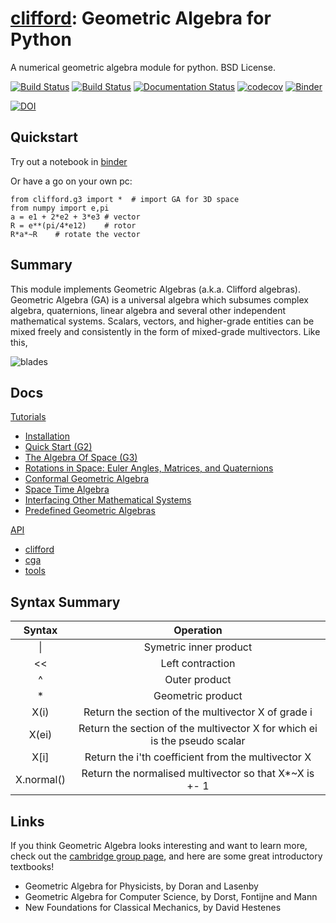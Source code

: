 [clifford](http://clifford.readthedocs.org/en/latest/): Geometric Algebra for Python
=========================================================
A numerical geometric algebra module for python. BSD License. 

[![Build Status](https://travis-ci.org/pygae/clifford.svg?branch=master)](https://travis-ci.org/pygae/clifford)
[![Build Status](https://dev.azure.com/hadfieldhugo/clifford/_apis/build/status/pygae.clifford?branchName=master)](https://dev.azure.com/hadfieldhugo/clifford/_build/latest?definitionId=1&branchName=master)
[![Documentation Status](https://readthedocs.org/projects/clifford/badge/?version=latest)](http://clifford.readthedocs.io/en/latest/?badge=latest)
[![codecov](https://codecov.io/gh/pygae/clifford/branch/master/graph/badge.svg)](https://codecov.io/gh/pygae/clifford)
[![Binder](https://mybinder.org/badge.svg)](https://mybinder.org/v2/gh/dano-drevo/clifford/master?filepath=examples/pyganja/00_0AV_semestralny_projekt.ipynb) 

[![DOI](https://zenodo.org/badge/26588915.svg)](https://zenodo.org/badge/latestdoi/26588915)




Quickstart
--------------

Try out a notebook in [binder](https://mybinder.org/v2/gh/dano-drevo/clifford/master?filepath=examples/pyganja/00_0AV_semestralny_projekt.ipynb)

Or have a go on your own pc:

    from clifford.g3 import *  # import GA for 3D space
    from numpy import e,pi
    a = e1 + 2*e2 + 3*e3 # vector 
    R = e**(pi/4*e12)    # rotor 
    R*a*~R    # rotate the vector  

Summary
----------


This module implements Geometric Algebras (a.k.a. Clifford algebras). Geometric Algebra (GA) is a universal algebra which subsumes complex algebra, quaternions, linear algebra and several other independent mathematical systems.  Scalars, vectors, and higher-grade entities can
be mixed freely and consistently in the form of mixed-grade multivectors. Like this, 

![blades](https://github.com/arsenovic/clifford/blob/master/docs/_static/blades.png)


Docs
----------

[Tutorials](https://clifford.readthedocs.io/en/latest/)
* [Installation](https://clifford.readthedocs.io/en/latest/Installation.html)
* [Quick Start (G2)](https://clifford.readthedocs.io/en/latest/QuickStartG2.html)
* [The Algebra Of Space (G3)](https://clifford.readthedocs.io/en/latest/TheAlgebraOfSpaceG3.html)
* [Rotations in Space: Euler Angles, Matrices, and Quaternions](https://clifford.readthedocs.io/en/latest/EulerAngles.html)
* [Conformal Geometric Algebra](https://clifford.readthedocs.io/en/latest/ConformalGeometricAlgebra.html)
* [Space Time Algebra](https://clifford.readthedocs.io/en/latest/SpaceTimeAlgebra.html)
* [Interfacing Other Mathematical Systems](https://clifford.readthedocs.io/en/latest/InterfacingOtherMathSystems.html)
* [Predefined Geometric Algebras](https://clifford.readthedocs.io/en/latest/PredefinedGAs.html)

[API](https://clifford.readthedocs.io/en/latest/api.html)
* [clifford](https://clifford.readthedocs.io/en/latest/clifford.html)
* [cga](https://clifford.readthedocs.io/en/latest/cga.html)
* [tools](https://clifford.readthedocs.io/en/latest/tools.html)


Syntax Summary
----------

| Syntax  | Operation |
|:-:|:-:|
| \| |  Symetric inner product |
| << |  Left contraction |
|  ^ | Outer product  |
| *  |  Geometric product |
| X\(i\)  |  Return the section of the multivector X of grade i |
| X\(ei\)  |  Return the section of the multivector X for which ei is the pseudo scalar |
| X\[i\]  | Return the i'th coefficient from the multivector X
| X.normal() | Return the normalised multivector so that X*~X is +- 1 |


Links
----------

If you think Geometric Algebra looks interesting and want to learn more, check out the [cambridge group page]( http://geometry.mrao.cam.ac.uk/),  and here are some great introductory textbooks!

* Geometric Algebra for Physicists, by Doran and Lasenby
* Geometric Algebra for Computer Science, by Dorst, Fontijne and Mann
* New Foundations for Classical Mechanics, by David Hestenes




